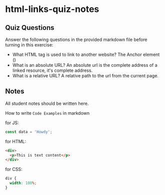 # html-links-quiz-notes

## Quiz Questions

Answer the following questions in the provided markdown file before turning in this exercise:

- What HTML tag is used to link to another website?
  The Anchor element (<a>)
- What is an absolute URL?
  An absolute url is the complete address of a linked resource, it's complete address.
- What is a relative URL?
  A relative path to the url from the current page.

## Notes

All student notes should be written here.

How to write `Code Examples` in markdown

for JS:

```javascript
const data = 'Howdy';
```

for HTML:

```html
<div>
  <p>This is text content</p>
</div>
```

for CSS:

```css
div {
  width: 100%;
}
```

